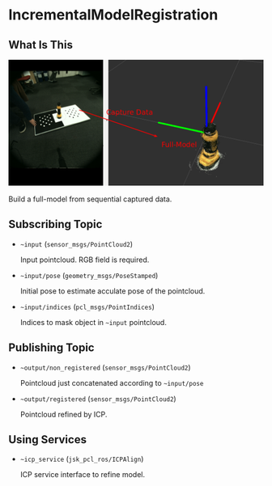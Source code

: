 # IncrementalModelRegistration
## What Is This
![](images/incremental_model_registration.png)

Build a full-model from sequential captured data.

## Subscribing Topic
* `~input` (`sensor_msgs/PointCloud2`)

  Input pointcloud. RGB field is required.
* `~input/pose` (`geometry_msgs/PoseStamped`)

  Initial pose to estimate acculate pose of the pointcloud.
* `~input/indices` (`pcl_msgs/PointIndices`)

  Indices to mask object in `~input` pointcloud.

## Publishing Topic
* `~output/non_registered` (`sensor_msgs/PointCloud2`)

  Pointcloud just concatenated according to `~input/pose`

* `~output/registered` (`sensor_msgs/PointCloud2`)

  Pointcloud refined by ICP.
## Using Services
* `~icp_service` (`jsk_pcl_ros/ICPAlign`)

  ICP service interface to refine model.
